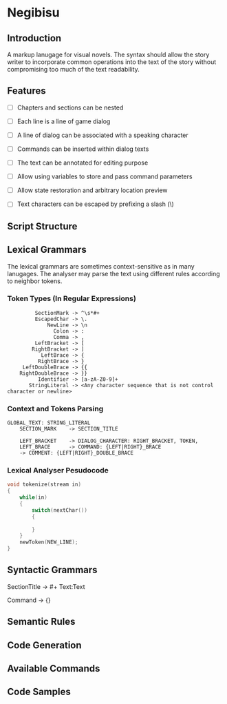 # Negibisu

## Introduction

A markup lanugage for visual novels. The syntax should allow the story writer to incorporate common operations into the text of the story without compromising too much of the text readability.

## Features

- [ ] Chapters and sections can be nested
- [ ] Each line is a line of game dialog
- [ ] A line of dialog can be associated with a speaking character
- [ ] Commands can be inserted within dialog texts
- [ ] The text can be annotated for editing purpose
- [ ] Allow using variables to store and pass command parameters
- [ ] Allow state restoration and arbitrary location preview
- [ ] Text characters can be escaped by prefixing a slash (\\)


## Script Structure



## Lexical Grammars

The lexical grammars are sometimes context-sensitive as in many lanugages. The analyser may parse the text using different rules according to neighbor tokens.

### Token Types (In Regular Expressions)

```
         SectionMark -> ^\s*#+
         EscapedChar -> \.
             NewLine -> \n
               Colon -> :
               Comma -> ,
         LeftBracket -> [
        RightBracket -> ]
           LeftBrace -> {
          RightBrace -> }
     LeftDoubleBrace -> {{
    RightDoubleBrace -> }}
          Identifier -> [a-zA-Z0-9]+
       StringLiteral -> <Any character sequence that is not control character or newline>
```
### Context and Tokens Parsing

```
GLOBAL_TEXT: STRING_LITERAL
    SECTION_MARK    -> SECTION_TITLE

    LEFT_BRACKET    -> DIALOG_CHARACTER: RIGHT_BRACKET, TOKEN, 
    LEFT_BRACE      -> COMMAND: {LEFT|RIGHT}_BRACE
    -> COMMENT: {LEFT|RIGHT}_DOUBLE_BRACE
```

### Lexical Analyser Pesudocode

```c++
void tokenize(stream in)
{
    while(in)
    {
        switch(nextChar())
        {
            
        }
    }
    newToken(NEW_LINE);
}
```

## Syntactic Grammars

SectionTitle -> \#+ Text:Text

Command -> {}

## Semantic Rules


## Code Generation


## Available Commands

### 


## Code Samples

